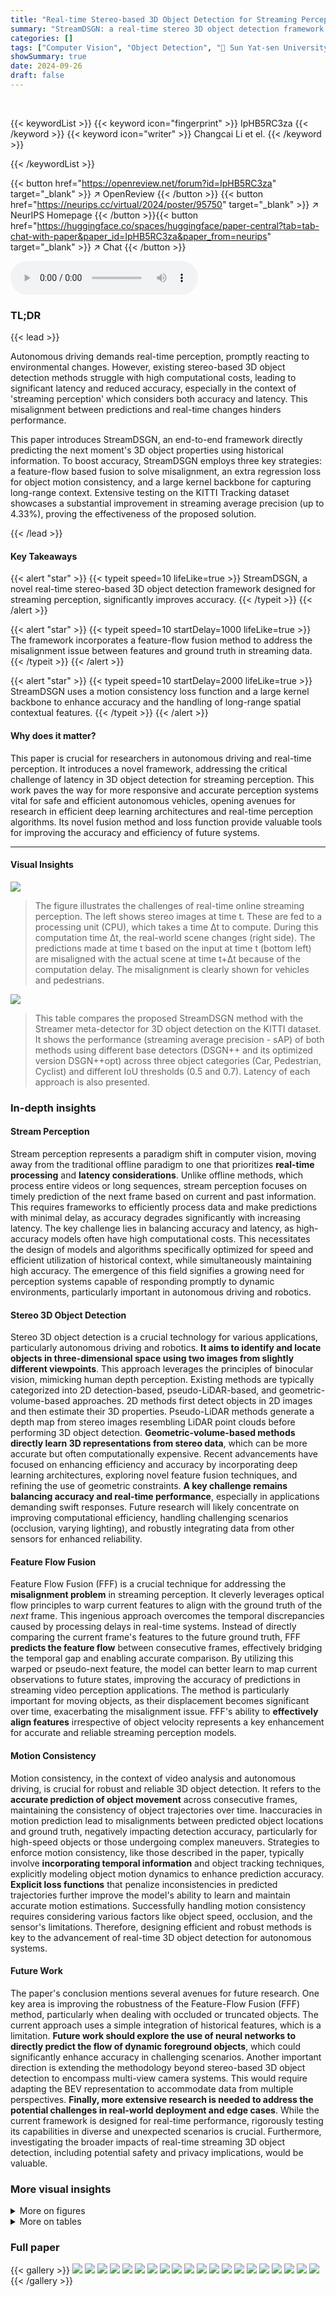 ```yaml
---
title: "Real-time Stereo-based 3D Object Detection for Streaming Perception"
summary: "StreamDSGN: a real-time stereo 3D object detection framework significantly boosts streaming perception accuracy by leveraging historical information, a feature-flow fusion method, and a motion consist..."
categories: []
tags: ["Computer Vision", "Object Detection", "🏢 Sun Yat-sen University",]
showSummary: true
date: 2024-09-26
draft: false
---
```


<br>

{{< keywordList >}}
{{< keyword icon="fingerprint" >}} IpHB5RC3za {{< /keyword >}}
{{< keyword icon="writer" >}} Changcai Li et el. {{< /keyword >}}
 
{{< /keywordList >}}

{{< button href="https://openreview.net/forum?id=IpHB5RC3za" target="_blank" >}}
↗ OpenReview
{{< /button >}}
{{< button href="https://neurips.cc/virtual/2024/poster/95750" target="_blank" >}}
↗ NeurIPS Homepage
{{< /button >}}{{< button href="https://huggingface.co/spaces/huggingface/paper-central?tab=tab-chat-with-paper&paper_id=IpHB5RC3za&paper_from=neurips" target="_blank" >}}
↗ Chat
{{< /button >}}



<audio controls>
    <source src="https://ai-paper-reviewer.com/IpHB5RC3za/podcast.wav" type="audio/wav">
    Your browser does not support the audio element.
</audio>


### TL;DR


{{< lead >}}

Autonomous driving demands real-time perception, promptly reacting to environmental changes.  However, existing stereo-based 3D object detection methods struggle with high computational costs, leading to significant latency and reduced accuracy, especially in the context of 'streaming perception' which considers both accuracy and latency. This misalignment between predictions and real-time changes hinders performance.

This paper introduces StreamDSGN, an end-to-end framework directly predicting the next moment's 3D object properties using historical information.  To boost accuracy, StreamDSGN employs three key strategies:  a feature-flow based fusion to solve misalignment, an extra regression loss for object motion consistency, and a large kernel backbone for capturing long-range context.  Extensive testing on the KITTI Tracking dataset showcases a substantial improvement in streaming average precision (up to 4.33%), proving the effectiveness of the proposed solution. 

{{< /lead >}}


#### Key Takeaways

{{< alert "star" >}}
{{< typeit speed=10 lifeLike=true >}} StreamDSGN, a novel real-time stereo-based 3D object detection framework designed for streaming perception, significantly improves accuracy. {{< /typeit >}}
{{< /alert >}}

{{< alert "star" >}}
{{< typeit speed=10 startDelay=1000 lifeLike=true >}} The framework incorporates a feature-flow fusion method to address the misalignment issue between features and ground truth in streaming data. {{< /typeit >}}
{{< /alert >}}

{{< alert "star" >}}
{{< typeit speed=10 startDelay=2000 lifeLike=true >}} StreamDSGN uses a motion consistency loss function and a large kernel backbone to enhance accuracy and the handling of long-range spatial contextual features. {{< /typeit >}}
{{< /alert >}}

#### Why does it matter?
This paper is crucial for researchers in autonomous driving and real-time perception. It introduces a novel framework, addressing the critical challenge of latency in 3D object detection for streaming perception.  This work paves the way for more responsive and accurate perception systems vital for safe and efficient autonomous vehicles, opening avenues for research in efficient deep learning architectures and real-time perception algorithms.  Its novel fusion method and loss function provide valuable tools for improving the accuracy and efficiency of future systems. 

------
#### Visual Insights



![](https://ai-paper-reviewer.com/IpHB5RC3za/figures_1_1.jpg)

> The figure illustrates the challenges of real-time online streaming perception.  The left shows stereo images at time t. These are fed to a processing unit (CPU), which takes a time Δt to compute. During this computation time Δt, the real-world scene changes (right side).  The predictions made at time t based on the input at time t (bottom left) are misaligned with the actual scene at time t+Δt because of the computation delay. The misalignment is clearly shown for vehicles and pedestrians.





![](https://ai-paper-reviewer.com/IpHB5RC3za/tables_7_1.jpg)

> This table compares the proposed StreamDSGN method with the Streamer meta-detector for 3D object detection on the KITTI dataset.  It shows the performance (streaming average precision - sAP) of both methods using different base detectors (DSGN++ and its optimized version DSGN++opt) across three object categories (Car, Pedestrian, Cyclist) and different IoU thresholds (0.5 and 0.7).  Latency of each approach is also presented.





### In-depth insights


#### Stream Perception
Stream perception represents a paradigm shift in computer vision, moving away from the traditional offline paradigm to one that prioritizes **real-time processing** and **latency considerations**. Unlike offline methods, which process entire videos or long sequences, stream perception focuses on timely prediction of the next frame based on current and past information.  This requires frameworks to efficiently process data and make predictions with minimal delay, as accuracy degrades significantly with increasing latency. The key challenge lies in balancing accuracy and latency, as high-accuracy models often have high computational costs. This necessitates the design of models and algorithms specifically optimized for speed and efficient utilization of historical context, while simultaneously maintaining high accuracy. The emergence of this field signifies a growing need for perception systems capable of responding promptly to dynamic environments, particularly important in autonomous driving and robotics.

#### Stereo 3D Object Detection
Stereo 3D object detection is a crucial technology for various applications, particularly autonomous driving and robotics.  **It aims to identify and locate objects in three-dimensional space using two images from slightly different viewpoints**. This approach leverages the principles of binocular vision, mimicking human depth perception.  Existing methods are typically categorized into 2D detection-based, pseudo-LiDAR-based, and geometric-volume-based approaches. 2D methods first detect objects in 2D images and then estimate their 3D properties. Pseudo-LiDAR methods generate a depth map from stereo images resembling LiDAR point clouds before performing 3D object detection.  **Geometric-volume-based methods directly learn 3D representations from stereo data**, which can be more accurate but often computationally expensive.  Recent advancements have focused on enhancing efficiency and accuracy by incorporating deep learning architectures, exploring novel feature fusion techniques, and refining the use of geometric constraints.  **A key challenge remains balancing accuracy and real-time performance**, especially in applications demanding swift responses. Future research will likely concentrate on improving computational efficiency, handling challenging scenarios (occlusion, varying lighting), and robustly integrating data from other sensors for enhanced reliability.

#### Feature Flow Fusion
Feature Flow Fusion (FFF) is a crucial technique for addressing the **misalignment problem** in streaming perception.  It cleverly leverages optical flow principles to warp current features to align with the ground truth of the *next* frame. This ingenious approach overcomes the temporal discrepancies caused by processing delays in real-time systems.  Instead of directly comparing the current frame's features to the future ground truth, FFF **predicts the feature flow** between consecutive frames, effectively bridging the temporal gap and enabling accurate comparison. By utilizing this warped or pseudo-next feature, the model can better learn to map current observations to future states, improving the accuracy of predictions in streaming video perception applications. The method is particularly important for moving objects, as their displacement becomes significant over time, exacerbating the misalignment issue.  FFF's ability to **effectively align features** irrespective of object velocity represents a key enhancement for accurate and reliable streaming perception models.

#### Motion Consistency
Motion consistency, in the context of video analysis and autonomous driving, is crucial for robust and reliable 3D object detection.  It refers to the **accurate prediction of object movement** across consecutive frames, maintaining the consistency of object trajectories over time.  Inaccuracies in motion prediction lead to misalignments between predicted object locations and ground truth, negatively impacting detection accuracy, particularly for high-speed objects or those undergoing complex maneuvers.  Strategies to enforce motion consistency, like those described in the paper, typically involve **incorporating temporal information** and object tracking techniques, explicitly modeling object motion dynamics to enhance prediction accuracy. **Explicit loss functions** that penalize inconsistencies in predicted trajectories further improve the model's ability to learn and maintain accurate motion estimations.  Successfully handling motion consistency requires considering various factors like object speed, occlusion, and the sensor's limitations.  Therefore, designing efficient and robust methods is key to the advancement of real-time 3D object detection for autonomous systems.

#### Future Work
The paper's conclusion mentions several avenues for future research.  One key area is improving the robustness of the Feature-Flow Fusion (FFF) method, particularly when dealing with occluded or truncated objects. The current approach uses a simple integration of historical features, which is a limitation.  **Future work should explore the use of neural networks to directly predict the flow of dynamic foreground objects**, which could significantly enhance accuracy in challenging scenarios. Another important direction is extending the methodology beyond stereo-based 3D object detection to encompass multi-view camera systems.  This would require adapting the BEV representation to accommodate data from multiple perspectives.  **Finally, more extensive research is needed to address the potential challenges in real-world deployment and edge cases**. While the current framework is designed for real-time performance, rigorously testing its capabilities in diverse and unexpected scenarios is crucial.  Furthermore, investigating the broader impacts of real-time streaming 3D object detection, including potential safety and privacy implications, would be valuable.


### More visual insights

<details>
<summary>More on figures
</summary>


![](https://ai-paper-reviewer.com/IpHB5RC3za/figures_1_2.jpg)

> This figure illustrates the challenges in streaming perception, specifically the misalignment between future supervisory signals and current features, implicit supervision when only using the ground truth of a single future frame, and the effective utilization of context information embedded in the combined features.  The left panel (a) shows a scenario with low relative velocity, where the misalignment between prediction and ground truth is relatively small. The right panel (b) shows a scenario with high relative velocity, where the misalignment is significantly larger, exacerbating the challenge for the model to accurately predict the future state of moving objects.


![](https://ai-paper-reviewer.com/IpHB5RC3za/figures_3_1.jpg)

> This figure illustrates the architecture of the StreamDSGN pipeline, which is a real-time stereo-based 3D object detection framework designed for streaming perception. It shows four key components: (a) feature extraction, (b) depth regression, (c) BEV detection, and (d) feature-flow fusion. The pipeline leverages historical information to predict the 3D properties of objects in the next moment, addressing challenges associated with streaming perception such as misalignment between features and ground truth.


![](https://ai-paper-reviewer.com/IpHB5RC3za/figures_4_1.jpg)

> This figure illustrates the process of generating pseudo-next features using Feature-Flow Fusion (FFF).  It starts with two feature maps, Ft and Ft-1, representing features from the current and previous frames, respectively.  The FFF method computes a similarity volume by shifting Ft-1 relative to Ft and calculating the similarity at each shift.  The flow map Ft→t−1 is then obtained by finding the maximum similarity for each pixel in Ft. This flow map indicates the displacement of features between frames. Using this flow map, the current frame's features (Ft) are warped to align with the ground truth of the next frame (t+1) using an inverse warping operation. The resulting warped features are referred to as pseudo-next features (Fpseudo t+1) which are then used in conjunction with historical features.


![](https://ai-paper-reviewer.com/IpHB5RC3za/figures_5_1.jpg)

> This figure illustrates the Motion Consistency Loss (MCL) which is a supplementary regression supervision method for improving the accuracy of object detection in streaming perception.  It leverages historical motion trajectories to guide the prediction of the next frame. The figure shows how the velocity and acceleration loss are calculated based on the correspondence between the ground truth and predicted bounding boxes across different time steps.  Specifically, it shows how the displacement vector and the sine difference of the rotation angles are used to calculate the velocity loss and how the velocity change is used to calculate the acceleration loss.


![](https://ai-paper-reviewer.com/IpHB5RC3za/figures_6_1.jpg)

> This figure shows the architecture of the Large Kernel BEV Backbone (LKBB) used in the StreamDSGN model.  (a) depicts the architecture of a single VAN (Visual Attention Network) block, highlighting its components: large kernel attention, feed-forward network, residual connections, and element-wise multiplication.  (b) illustrates how multiple VAN blocks are stacked to form the LKBB, along with the inclusion of transpose convolutions and upsampling to generate multi-scale feature fusion. The LKBB is designed to increase the receptive field and improve the model's capacity to capture long-range dependencies in the bird's-eye view (BEV) representation.


![](https://ai-paper-reviewer.com/IpHB5RC3za/figures_8_1.jpg)

> This figure compares the 3D object detection results of three different methods in various scenarios with different relative velocities between the ego vehicle and other objects.  The top row shows the baseline DSGN++ method, which struggles with accuracy when objects are moving relative to the camera. The middle row shows the improved pipeline, which utilizes real-time optimization and fusion of historical frames for prediction. The bottom row displays the results from the proposed method that incorporates three additional enhancement strategies (Feature-Flow Fusion, Motion Consistency Loss, and Large Kernel BEV Backbone) leading to improved accuracy and alignment, particularly in high relative velocity scenarios.


![](https://ai-paper-reviewer.com/IpHB5RC3za/figures_9_1.jpg)

> This figure provides a qualitative analysis of the pseudo-next feature generation process in StreamDSGN. The top row shows complete feature maps from previous, current, next, and pseudo-next frames.  The bottom row zooms into specific regions of interest within those maps. Red boxes highlight the ground truth location for the next frame (used as supervision during training), while dashed boxes indicate the zoomed region. The comparison helps visualize how well the pseudo-next feature aligns with the actual next frame's ground truth, demonstrating the effectiveness of the Feature-Flow Fusion (FFF) method in aligning features across time steps.


</details>




<details>
<summary>More on tables
</summary>


![](https://ai-paper-reviewer.com/IpHB5RC3za/tables_7_2.jpg)
> This table presents the results of ablation studies conducted to evaluate the effectiveness of different components and strategies within the StreamDSGN model.  It shows the impact of each component on the streaming average precision (sAP) for both BEV and 3D perspectives, categorized by object difficulty (Easy, Moderate, Hard). The table systematically adds components to the baseline model (Setting c) to show the incremental improvements achieved with each addition.  The final configuration (Setting g) incorporates all proposed enhancements.

![](https://ai-paper-reviewer.com/IpHB5RC3za/tables_14_1.jpg)
> This table compares the proposed method, StreamDSGN, with a meta-detector called Streamer, under various settings. Streamer utilizes either DSGN++ or a real-time optimized version (DSGN++opt) as its base detector and incorporates a Kalman filter for prediction.  The table shows the latency (in milliseconds), and streaming average precision (sAP) at IoU thresholds of 0.5 and 0.7 for three object categories (Car, Pedestrian, Cyclist) across three difficulty levels (Easy, Moderate, Hard) for both BEV and 3D perspectives. The results highlight StreamDSGN's improved performance and efficiency.

![](https://ai-paper-reviewer.com/IpHB5RC3za/tables_14_2.jpg)
> This table compares the performance of PointPillars and DSGN++ on the KITTI Object Detection dataset and a custom split of the KITTI Tracking dataset.  The purpose is to demonstrate the impact of the dataset split on model performance and analyze the domain gap between the two datasets.  The results show that both methods perform better on the custom split Tracking dataset, highlighting a smaller domain gap compared to using the full Object Detection dataset.

![](https://ai-paper-reviewer.com/IpHB5RC3za/tables_15_1.jpg)
> This table presents the ablation study results for comparing two different fusion stage locations in the StreamDSGN architecture: before the detection head (as in StreamYOLO) and before the BEV backbone (as proposed in the paper).  The results show that placing the fusion stage before the BEV backbone leads to significantly improved performance across all difficulty levels.

![](https://ai-paper-reviewer.com/IpHB5RC3za/tables_15_2.jpg)
> This table presents ablation study results on the effectiveness of the Feature-Flow Fusion (FFF) method.  It compares the performance of FFF against the state-of-the-art (SOTA) Dual-Flow method [59] using various downsampling ratios (rd) and maximum displacements (d). The results, measured by sAPBEV and sAP3D (streaming average precision for Bird's Eye View and 3D respectively), across different difficulty levels (Easy, Moderate, Hard), demonstrate the trade-offs between latency and accuracy with different hyperparameter settings of the FFF method.

![](https://ai-paper-reviewer.com/IpHB5RC3za/tables_15_3.jpg)
> This table presents the results of a grid search performed to find the optimal value of the hyperparameter τ in the Motion Consistency Loss (MCL) function.  The search explored various values of τ, ranging from 0.0 to 1.0, and measured the resulting streaming average precision (sAP) for both BEV (Bird's Eye View) and 3D object detection, categorized by difficulty level (Easy, Moderate, Hard). The table allows for comparison of the performance with and without the MCL function and helps determine the best-performing τ value that balances the velocity and acceleration loss terms in the MCL.

![](https://ai-paper-reviewer.com/IpHB5RC3za/tables_15_4.jpg)
> This table compares the performance of the original Hourglass backbone with the proposed Large Kernel BEV Backbone (LKBB).  It shows that LKBB, while having a similar number of parameters, achieves a significant reduction in FLOPs (floating point operations) and a modest increase in latency. Despite the slightly higher latency, the enhanced accuracy of LKBB suggests improved efficiency in terms of performance versus computational cost.

</details>




### Full paper

{{< gallery >}}
<img src="https://ai-paper-reviewer.com/IpHB5RC3za/1.png" class="grid-w50 md:grid-w33 xl:grid-w25" />
<img src="https://ai-paper-reviewer.com/IpHB5RC3za/2.png" class="grid-w50 md:grid-w33 xl:grid-w25" />
<img src="https://ai-paper-reviewer.com/IpHB5RC3za/3.png" class="grid-w50 md:grid-w33 xl:grid-w25" />
<img src="https://ai-paper-reviewer.com/IpHB5RC3za/4.png" class="grid-w50 md:grid-w33 xl:grid-w25" />
<img src="https://ai-paper-reviewer.com/IpHB5RC3za/5.png" class="grid-w50 md:grid-w33 xl:grid-w25" />
<img src="https://ai-paper-reviewer.com/IpHB5RC3za/6.png" class="grid-w50 md:grid-w33 xl:grid-w25" />
<img src="https://ai-paper-reviewer.com/IpHB5RC3za/7.png" class="grid-w50 md:grid-w33 xl:grid-w25" />
<img src="https://ai-paper-reviewer.com/IpHB5RC3za/8.png" class="grid-w50 md:grid-w33 xl:grid-w25" />
<img src="https://ai-paper-reviewer.com/IpHB5RC3za/9.png" class="grid-w50 md:grid-w33 xl:grid-w25" />
<img src="https://ai-paper-reviewer.com/IpHB5RC3za/10.png" class="grid-w50 md:grid-w33 xl:grid-w25" />
<img src="https://ai-paper-reviewer.com/IpHB5RC3za/11.png" class="grid-w50 md:grid-w33 xl:grid-w25" />
<img src="https://ai-paper-reviewer.com/IpHB5RC3za/12.png" class="grid-w50 md:grid-w33 xl:grid-w25" />
<img src="https://ai-paper-reviewer.com/IpHB5RC3za/13.png" class="grid-w50 md:grid-w33 xl:grid-w25" />
<img src="https://ai-paper-reviewer.com/IpHB5RC3za/14.png" class="grid-w50 md:grid-w33 xl:grid-w25" />
<img src="https://ai-paper-reviewer.com/IpHB5RC3za/15.png" class="grid-w50 md:grid-w33 xl:grid-w25" />
<img src="https://ai-paper-reviewer.com/IpHB5RC3za/16.png" class="grid-w50 md:grid-w33 xl:grid-w25" />
<img src="https://ai-paper-reviewer.com/IpHB5RC3za/17.png" class="grid-w50 md:grid-w33 xl:grid-w25" />
<img src="https://ai-paper-reviewer.com/IpHB5RC3za/18.png" class="grid-w50 md:grid-w33 xl:grid-w25" />
<img src="https://ai-paper-reviewer.com/IpHB5RC3za/19.png" class="grid-w50 md:grid-w33 xl:grid-w25" />
<img src="https://ai-paper-reviewer.com/IpHB5RC3za/20.png" class="grid-w50 md:grid-w33 xl:grid-w25" />
{{< /gallery >}}